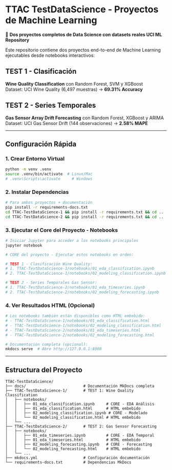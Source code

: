 # TTAC TestDataScience - Proyectos de Machine Learning

🎯 **Dos proyectos completos de Data Science con datasets reales UCI ML Repository**

Este repositorio contiene dos proyectos end-to-end de Machine Learning ejecutables desde notebooks interactivos:

## **TEST 1 - Clasificación** 
**Wine Quality Classification** con Random Forest, SVM y XGBoost  
Dataset: UCI Wine Quality (6,497 muestras) → **69.31% Accuracy**

## **TEST 2 - Series Temporales**
**Gas Sensor Array Drift Forecasting** con Random Forest, XGBoost y ARIMA  
Dataset: UCI Gas Sensor Drift (144 observaciones) → **2.58% MAPE**

---

## Configuración Rápida

### 1. Crear Entorno Virtual
```bash
python -m venv .venv
source .venv/bin/activate  # Linux/Mac
# .venv\Scripts\activate     # Windows
```

### 2. Instalar Dependencias
```bash
# Para ambos proyectos + documentación
pip install -r requirements-docs.txt
cd TTAC-TestDataScience-1 && pip install -r requirements.txt && cd ..
cd TTAC-TestDataScience-2 && pip install -r requirements.txt && cd ..
```

### 3. Ejecutar el Core del Proyecto - Notebooks
```bash
# Iniciar Jupyter para acceder a los notebooks principales
jupyter notebook

# CORE del proyecto - Ejecutar estos notebooks en orden:

# TEST 1 - Clasificación Wine Quality:
# 1. TTAC-TestDataScience-1/notebooks/01_eda_classification.ipynb
# 2. TTAC-TestDataScience-1/notebooks/02_modeling_classification.ipynb

# TEST 2 - Series Temporales Gas Sensor:
# 1. TTAC-TestDataScience-2/notebooks/01_eda_timeseries.ipynb  
# 2. TTAC-TestDataScience-2/notebooks/02_modeling_forecasting.ipynb
```

### 4. Ver Resultados HTML (Opcional)
```bash
# Los notebooks también están disponibles como HTML embebido:
# - TTAC-TestDataScience-1/notebooks/01_eda_classification.html
# - TTAC-TestDataScience-1/notebooks/02_modeling_classification.html  
# - TTAC-TestDataScience-2/notebooks/01_eda_timeseries.html
# - TTAC-TestDataScience-2/notebooks/02_modeling_forecasting.html

# Documentación completa (opcional):
mkdocs serve  # Abre http://127.0.0.1:8000
```

---

## Estructura del Proyecto

```
TTAC-TestDataScience/
├── docs/                         # Documentación MkDocs completa
├── TTAC-TestDataScience-1/       # TEST 1: Wine Quality Classification
│   ├── notebooks/
│   │   ├── 01_eda_classification.ipynb     # CORE - EDA Análisis
│   │   ├── 01_eda_classification.html      # HTML embebido
│   │   ├── 02_modeling_classification.ipynb # CORE - Modelado
│   │   └── 02_modeling_classification.html # HTML embebido
│   └── ...
├── TTAC-TestDataScience-2/       # TEST 2: Gas Sensor Forecasting  
│   ├── notebooks/
│   │   ├── 01_eda_timeseries.ipynb         # CORE - EDA Temporal
│   │   ├── 01_eda_timeseries.html          # HTML embebido
│   │   ├── 02_modeling_forecasting.ipynb   # CORE - Forecasting
│   │   └── 02_modeling_forecasting.html    # HTML embebido
│   └── ...
├── mkdocs.yml                    # Configuración documentación
└── requirements-docs.txt         # Dependencias MkDocs
```
